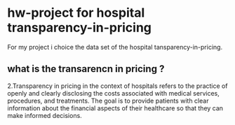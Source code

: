 # hw-project for hospital transparency-in-pricing
For my project i choice the data set of the hospital tansparency-in-pricing.
## what is the transarencn in pricing ?
2.Transparency in pricing in the context of hospitals refers to the practice of openly and clearly disclosing the costs associated with medical services, procedures, and treatments. The goal is to provide patients with clear information about the financial aspects of their healthcare so that they can make informed decisions.
